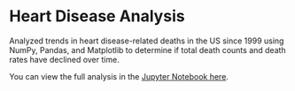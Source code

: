 # Heart Disease Analysis
Analyzed trends in heart disease-related deaths in the US since 1999 using NumPy, Pandas, and Matplotlib to determine if total death counts and death rates have declined over time.

You can view the full analysis in the [Jupyter Notebook here](analysis.ipynb).
